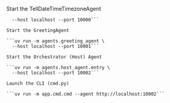 Start the TellDateTimeTimezoneAgent

```uv run -m agents.tell_time_agent \
  --host localhost --port 10000```

Start the GreetingAgent

```uv run -m agents.greeting_agent \
  --host localhost --port 10001```

Start the Orchestrator (Host) Agent

```uv run -m agents.host_agent.entry \
  --host localhost --port 10002```

Launch the CLI (cmd.py)

```uv run -m app.cmd.cmd --agent http://localhost:10002```